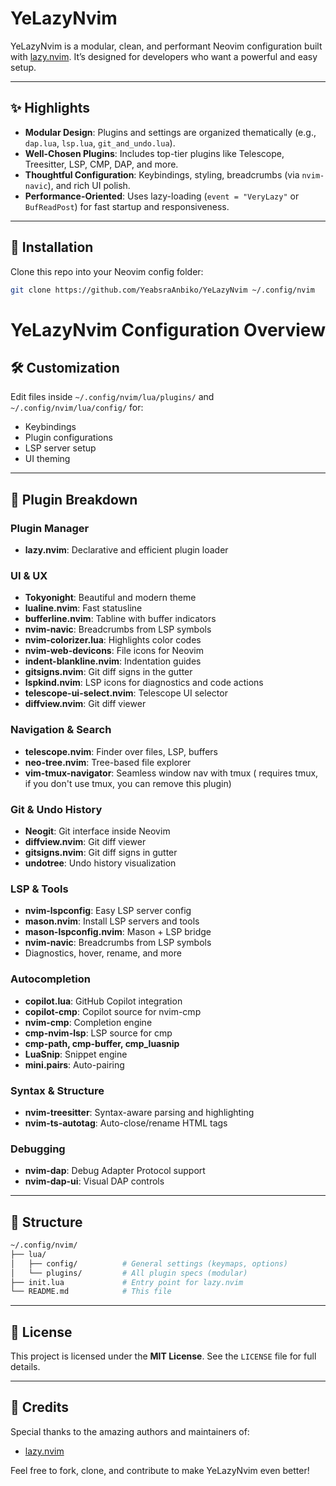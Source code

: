 # YeLazyNvim

YeLazyNvim is a modular, clean, and performant Neovim configuration built with [lazy.nvim](https://github.com/folke/lazy.nvim). It’s designed for developers who want a powerful and easy setup.

---

## ✨ Highlights

- **Modular Design**: Plugins and settings are organized thematically (e.g., `dap.lua`, `lsp.lua`, `git_and_undo.lua`).
- **Well-Chosen Plugins**: Includes top-tier plugins like Telescope, Treesitter, LSP, CMP, DAP, and more.
- **Thoughtful Configuration**: Keybindings, styling, breadcrumbs (via `nvim-navic`), and rich UI polish.
- **Performance-Oriented**: Uses lazy-loading (`event = "VeryLazy"` or `BufReadPost`) for fast startup and responsiveness.

---

## 🚀 Installation

Clone this repo into your Neovim config folder:

```bash
git clone https://github.com/YeabsraAnbiko/YeLazyNvim ~/.config/nvim
```

# YeLazyNvim Configuration Overview

## 🛠️ Customization

Edit files inside `~/.config/nvim/lua/plugins/` and `~/.config/nvim/lua/config/` for:

- Keybindings
- Plugin configurations
- LSP server setup
- UI theming

---

## 🧠 Plugin Breakdown

### Plugin Manager
- **lazy.nvim**: Declarative and efficient plugin loader

### UI & UX
- **Tokyonight**: Beautiful and modern theme  
- **lualine.nvim**: Fast statusline  
- **bufferline.nvim**: Tabline with buffer indicators  
- **nvim-navic**: Breadcrumbs from LSP symbols  
- **nvim-colorizer.lua**: Highlights color codes  
- **nvim-web-devicons**: File icons for Neovim
- **indent-blankline.nvim**: Indentation guides
- **gitsigns.nvim**: Git diff signs in the gutter
- **lspkind.nvim**: LSP icons for diagnostics and code actions
- **telescope-ui-select.nvim**: Telescope UI selector
- **diffview.nvim**: Git diff viewer

### Navigation & Search
- **telescope.nvim**: Finder over files, LSP, buffers  
- **neo-tree.nvim**: Tree-based file explorer  
- **vim-tmux-navigator**: Seamless window nav with tmux ( requires tmux, if you don't use tmux, you can remove this plugin)

### Git & Undo History
- **Neogit**: Git interface inside Neovim 
- **diffview.nvim**: Git diff viewer
- **gitsigns.nvim**: Git diff signs in gutter  
- **undotree**: Undo history visualization  

### LSP & Tools
- **nvim-lspconfig**: Easy LSP server config  
- **mason.nvim**: Install LSP servers and tools  
- **mason-lspconfig.nvim**: Mason + LSP bridge  
- **nvim-navic**: Breadcrumbs from LSP symbols  
- Diagnostics, hover, rename, and more  

### Autocompletion
- **copilot.lua**: GitHub Copilot integration
- **copilot-cmp**: Copilot source for nvim-cmp
- **nvim-cmp**: Completion engine  
- **cmp-nvim-lsp**: LSP source for cmp  
- **cmp-path, cmp-buffer, cmp_luasnip**  
- **LuaSnip**: Snippet engine  
- **mini.pairs**: Auto-pairing  

### Syntax & Structure
- **nvim-treesitter**: Syntax-aware parsing and highlighting  
- **nvim-ts-autotag**: Auto-close/rename HTML tags  

### Debugging
- **nvim-dap**: Debug Adapter Protocol support  
- **nvim-dap-ui**: Visual DAP controls  

---

## 🧩 Structure

```bash
~/.config/nvim/
├── lua/
│   ├── config/          # General settings (keymaps, options)
│   └── plugins/         # All plugin specs (modular)
├── init.lua             # Entry point for lazy.nvim
└── README.md            # This file
```
---

## 📄 License

This project is licensed under the **MIT License**. See the `LICENSE` file for full details.

---

## 🙌 Credits

Special thanks to the amazing authors and maintainers of:

- [lazy.nvim](https://github.com/folke/lazy.nvim)  



Feel free to fork, clone, and contribute to make YeLazyNvim even better!

